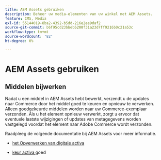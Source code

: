 ```yaml
---
title: AEM Assets gebruiken
description: Beheer uw media-elementen van uw winkel met AEM Assets.
feature: CMS, Media
exl-id: 55144019-8ba2-4392-b5dd-216e2ee9daf2
source-git-commit: b6f95cd23bbeb5200f31a23d7ff9216b0c21a53c
workflow-type: tm+mt
source-wordcount: '82'
ht-degree: 0%

---
```


# AEM Assets gebruiken

<!--In ACAP-844, this topic was linked to from the Commerce Admin products images and videos when the Assets integration is enabled. If the URL to the topic changes, be sure to add a redirect.-->

## Middelen bijwerken

Nadat u een middel in AEM Assets hebt bewerkt, verzendt u de updates naar Commerce door het middel goed te keuren en opnieuw te verwerken. Alleen goedgekeurde middelen worden naar uw Commerce-exemplaar verzonden. Als u het element opnieuw verwerkt, zorgt u ervoor dat eventuele laatste wijzigingen of updates van metagegevens worden vastgelegd voordat het element naar Adobe Commerce wordt verzonden.

Raadpleeg de volgende documentatie bij AEM Assets voor meer informatie.

- [ het Opverwerken van digitale activa ](https://experienceleague.adobe.com/en/docs/experience-manager-cloud-service/content/assets/manage/reprocessing)

- [ keur activa ](https://experienceleague.adobe.com/en/docs/experience-manager-cloud-service/content/assets/dynamicmedia/dynamic-media-open-apis/approve-assets) goed
